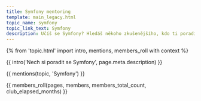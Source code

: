 ```yaml
---
title: Symfony mentoring
template: main_legacy.html
topic_name: symfony
topic_link_text: Symfony
description: Učíš se Symfony? Hledáš někoho zkušenějšího, kdo ti poradí, když se zasekneš? Kdo ti ukáže správné postupy a nasměruje tě na kvalitní návody nebo kurzy?
---
```

{% from 'topic.html' import intro, mentions, members_roll with context %}

{{ intro('Nech si poradit se Symfony', page.meta.description) }}

{{ mentions(topic, 'Symfony') }}

{{ members_roll(pages, members, members_total_count, club_elapsed_months) }}

